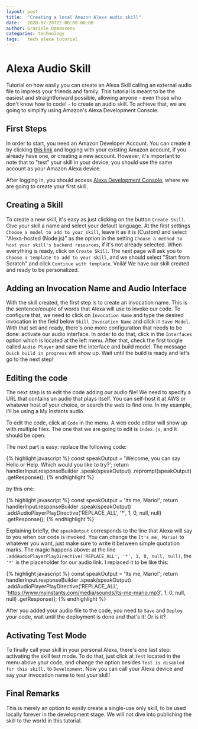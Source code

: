 ```yaml
---
layout: post
title:  "Creating a local Amazon Alexa audio skill"
date:   2020-07-20T22:00:00-00:00
author: Graciele Damasceno
categories: technology
tags:	tech alexa tutorial
---
```



# Alexa Audio Skill

Tutorial on how easily you can create an Alexa Skill calling an external audio file to impress your friends and family.
This tutorial is meant to be the easiest and straightforward possible, allowing anyone - even those who don't know how to code! - to create an audio skill. To achieve that, we are going to simplify using Amazon's Alexa Development Console. 

## First Steps

In order to start, you need an Amazon Developer Account. You can create it by clicking [this link][thislink] and logging with your existing Amazon account, if you already have one, or creating a new account. However, it's important to note that to "test" your skill in your device, you should use the same account as your Amazon Alexa device.

After logging in, you should access [Alexa Development Console][devconsole], where we are going to create your first skill. 

## Creating a Skill

To create a new skill, it's easy as just clicking on the button `Create Skill`. Give your skill a name and select your default language. 
At the first settings `Choose a model to add to your skill`, leave it as it is (Custom) and select "Alexa-hosted (Node.js)" as the option in the setting `Choose a method to host your skill's backend resources`, if it's not already selected.
When everything is ready, click on `Create Skill`. The next page will ask you to `Choose a template to add to your skill`, and we should select "Start from Scratch" and click `Continue with template`. Voilà! We have our skill created and ready to be personalized.

## Adding an Invocation Name and Audio Interface

With the skill created, the first step is to create an invocation name. This is the sentence/couple of words that Alexa will use to invoke our code. To configure that, we need to click on `Invocation Name` and type the desired invocation in the field below `Skill Invocation Name` and click in `Save Model`. With that set and ready, there's one more configuration that needs to be done: activate our audio interface. In order to do that, click in the `Interfaces` option which is located at the left menu. After that, check the first toogle called `Audio Player` and save the interface and build model.
The message `Quick build in progress` will show up. Wait until the build is ready and let's go to the next step!

## Editing the code

The next step is to edit the code adding our audio file! We need to specify a URL that contains an audio that plays itself. You can self-host it at AWS or whatever host of your choice, or search the web to find one. In my example, I'll be using a My Instants audio.

To edit the code, click at `Code` in the menu. A web code editor will show up with multiple files. The one that we are going to edit is `index.js`, and it should be open.

The next part is easy: replace the following code:

{% highlight javascript %}
const speakOutput = 'Welcome, you can say Hello or Help. Which would you like to try?';
    return handlerInput.responseBuilder
        .speak(speakOutput)
        .reprompt(speakOutput)
        .getResponse();
{% endhighlight %}

by this one:

{% highlight javascript %}
const speakOutput = 'Its me, Mario!';
    return handlerInput.responseBuilder
        .speak(speakOutput)
        .addAudioPlayerPlayDirective('REPLACE_ALL', '*', 1, 0, null, null)
        .getResponse();
{% endhighlight %}


Explaining briefly, the `speakOutput` corresponds to the line that Alexa will say to you when our code is invoked. You can change the  `It's me, Mario!` to whatever you want, just make sure to write it between simple quotation marks.
The magic happens above: at the line `.addAudioPlayerPlayDirective('REPLACE_ALL', '*', 1, 0, null, null)`, the `'*'` is the placeholder for our audio link. I replaced it to be like this:

{% highlight javascript %}
const speakOutput = 'Its me, Mario!';
    return handlerInput.responseBuilder
        .speak(speakOutput)
        .addAudioPlayerPlayDirective('REPLACE_ALL', 'https://www.myinstants.com/media/sounds/its-me-mario.mp3', 1, 0, null, null)
        .getResponse();
{% endhighlight %}

After you added your audio file to the code, you need to `Save` and `Deploy` your code, wait until the deployment is done and that's it! Or is it?

## Activating Test Mode

To finally call your skill in your personal Alexa, there's one last step: activating the skill test mode. To do that, just click at  `Test` located in the menu above your code, and change the option besides `Test is disabled for this skill.` to `Development`. Now you can call your Alexa device and say your invocation name to test your skill!


## Final Remarks

This is merely an option to easily create a single-use only skill, to be used locally forever in the development stage. We will not dive into publishing the skill to the world in this tutorial.

[thislink]: https://www.amazon.com/ap/signin
[devconsole]: https://developer.amazon.com/alexa/console/ask